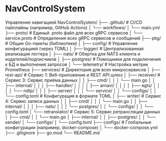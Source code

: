 # NavControlSystem
Управление навигацией
NavControlSystem/
├── .github/                  # CI/CD пайплайны (например, GitHub Actions)
│   └── workflows/
│       └── main.yml
├── proto/                    # Единый .proto файл для всех gRPC сервисов
│   └── service.proto         # Определения всех gRPC сервисов и сообщений
├── pkg/                      # Общие Go-пакеты (библиотеки)
│   ├── config/               # Управление конфигурацией (через TOML)
│   ├── logger/               # Централизованная реализация логгера
│   ├── nats/                 # Обертка для NATS клиента и издателей/подписчиков
│   ├── postgres/             # Помощники для подключения к БД и выполнения запросов
│   └── telemetry/            # Настройка метрик Prometheus
├── services/                 # Директория для всех микросервисов
│   ├── rest-api/             # Сервис 1: Веб-приложение и REST API шлюз
│   ├── receiver/             # Сервис 3: Сервис приёма данных
│   │   ├── cmd/
│   │   │   └── main.go
│   │   ├── internal/
│   │   │   ├── handler/
│   │   │   │   ├── arnavi/
│   │   │   │   ├── egts/
│   │   │   │   └── ndtp/
│   │   │   ├── server/
│   │   │   └── service/
│   │   └── configs/
│   │       └── config.toml   # Конфигурация в формате TOML
│   ├── writer/               # Сервис 4: Сервис записи данных
│   │   ├── cmd/
│   │   │   └── main.go
│   │   ├── internal/
│   │   │   ├── nats/
│   │   │   └── postgres/
│   │   └── configs/
│   │       └── config.toml
│   └── retranslator/         # Сервис 5: Сервис ретрансляции данных
│       ├── cmd/
│       │   └── main.go
│       ├── internal/
│       │   ├── postgres/
│       │   └── sender/
│       └── configs/
│           └── config.toml
├── configs/                  # Глобальные конфигурации (например, docker-compose)
│   └── docker-compose.yml
├── .gitignore
├── go.mod
└── README.md

